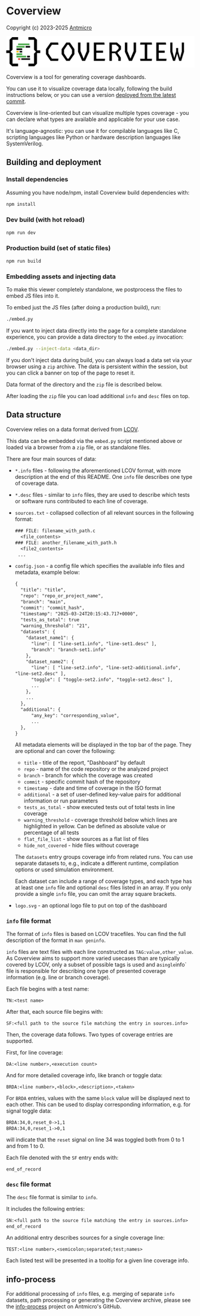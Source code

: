 # Coverview

Copyright (c) 2023-2025 [Antmicro](https://www.antmicro.com)

<picture>
  <source srcset="images/Coverview_logotype_black.png" media="(prefers-color-scheme: light)"/>
  <source srcset="images/Coverview_logotype_white.png" media="(prefers-color-scheme: dark)"/>
  <img src="images/Coverview_logotype_black.png"/>
</picture>

Coverview is a tool for generating coverage dashboards.

You can use it to visualize coverage data locally, following the build instructions below, or you can use a version [deployed from the latest commit](https://antmicro.github.io/coverview/index.html#/).

Coverview is line-oriented but can visualize multiple types coverage - you can declare what types are available and applicable for your use case.

It's language-agnostic: you can use it for compilable languages like C, scripting languages like Python or hardware description languages like SystemVerilog.

## Building and deployment

### Install dependencies

Assuming you have node/npm, install Coverview build dependencies with:

```sh
npm install
```

### Dev build (with hot reload)

```sh
npm run dev
```

### Production build (set of static files)

```sh
npm run build
```

### Embedding assets and injecting data

To make this viewer completely standalone, we postprocess the files to embed JS files into it.

To embed just the JS files (after doing a production build), run:

```sh
./embed.py
```

If you want to inject data directly into the page for a complete standalone experience, you can provide a data directory to the `embed.py` invocation:

```sh
./embed.py --inject-data <data_dir>
```

If you don't inject data during build, you can always load a data set via your browser using a `zip` archive.
The data is persistent within the session, but you can click a banner on top of the page to reset it.

Data format of the directory and the `zip` file is described below.

After loading the `zip` file you can load additional `info` and `desc` files on top.

## Data structure

Coverview relies on a data format derived from [LCOV](https://github.com/linux-test-project/lcov).

This data can be embedded via the `embed.py` script mentioned above or loaded via a browser from a `zip` file, or as standalone files.

There are four main sources of data:

* `*.info` files - following the aforementioned LCOV format, with more description at the end of this README. One `info` file describes one type of coverage data.
* `*.desc` files - similar to `info` files, they are used to describe which tests or software runs contributed to each line of coverage.
* `sources.txt` - collapsed collection of all relevant sources in the following format:
  ```
  ### FILE: filename_with_path.c
    <file_contents>
  ### FILE: another_filename_with_path.h
    <file2_contents>
   ...
   ```
* `config.json` - a config file which specifies the available info files and metadata, example below:

  ```
  {
    "title": "title",
    "repo": "repo_or_project_name",
    "branch": "main",
    "commit": "commit_hash",
    "timestamp": "2025-03-24T20:15:43.717+0000",
    "tests_as_total": true
    "warning_threshold": "21",
    "datasets": {
      "dataset_name1": {
        "line": [ "line-set1.info", "line-set1.desc" ],
        "branch": "branch-set1.info"
      },
      "dataset_name2": {
        "line": [ "line-set2.info", "line-set2-additional.info", "line-set2.desc" ],
        "toggle": [ "toggle-set2.info", "toggle-set2.desc" ],
        ...
      },
      ...
    },
    "additional": {
        "any_key": "corresponding_value",
        ...
    },
  }
  ```
  All metadata elements will be displayed in the top bar of the page.
  They are optional and can cover the following:

  * `title` - title of the report, "Dashboard" by default
  * `repo` - name of the code repository or the analyzed project
  * `branch` - branch for which the coverage was created
  * `commit` - specific commit hash of the repository
  * `timestamp` - date and time of coverage in the ISO format
  * `additional` - a set of user-defined key-value pairs for additional information or run parameters
  * `tests_as_total` -  show executed tests out of total tests in line coverage
  * `warning_threshold` - coverage threshold below which lines are highlighted in yellow. Can be defined as absolute value or percentage of all tests
  * `flat_file_list` - show sources as a flat list of files
  * `hide_not_covered` - hide files without coverage

  The `datasets` entry groups coverage info from related runs.
  You can use separate datasets to, e.g., indicate a different runtime, compilation options or used simulation environment.

  Each dataset can include a range of coverage types, and each type has at least one `info` file and optional `desc` files listed in an array.
  If you only provide a single `info` file, you can omit the array square brackets.

* `logo.svg` - an optional logo file to put on top of the dashboard

### `info` file format

The format of `info` files is based on LCOV tracefiles.
You can find the full description of the format in `man geninfo`.

`info` files are text files with each line constructed as `TAG:value,other_value`.
As Coverview aims to support more varied usecases than are typically covered by LCOV, only a subset of possible tags is used and a` single `info` file is responsible for describing one type of presented coverage information (e.g. line or branch coverage).

Each file begins with a test name:

```
TN:<test name>
```

After that, each source file begins with:

```
SF:<full path to the source file matching the entry in sources.info>
```

Then, the coverage data follows.
Two types of coverage entries are supported.

First, for line coverage:
```
DA:<line number>,<execution count>
```

And for more detailed coverage info, like branch or toggle data:
```
BRDA:<line number>,<block>,<description>,<taken>
```

For `BRDA` entries, values with the same `block` value will be displayed next to each other.
This can be used to display corresponding information, e.g. for signal toggle data:
```
BRDA:34,0,reset_0->1,1
BRDA:34,0,reset_1->0,1
```
will indicate that the `reset` signal on line 34 was toggled both from 0 to 1 and from 1 to 0.

Each file denoted with the `SF` entry ends with:
```
end_of_record
```

### `desc` file format

The `desc` file format is similar to `info`.

It includes the following entries:

```
SN:<full path to the source file matching the entry in sources.info>
end_of_record
```

An additional entry describes sources for a single coverage line:
```
TEST:<line number>,<semicolon;separated;test;names>
```
Each listed test will be presented in a tooltip for a given line coverage info.

## info-process

For additional processing of `info` files, e.g. merging of separate `info` datasets, path processing or generating the Coverview archive, please see the [info-process](https://github.com/antmicro/info-process) project on Antmicro's GitHub.
